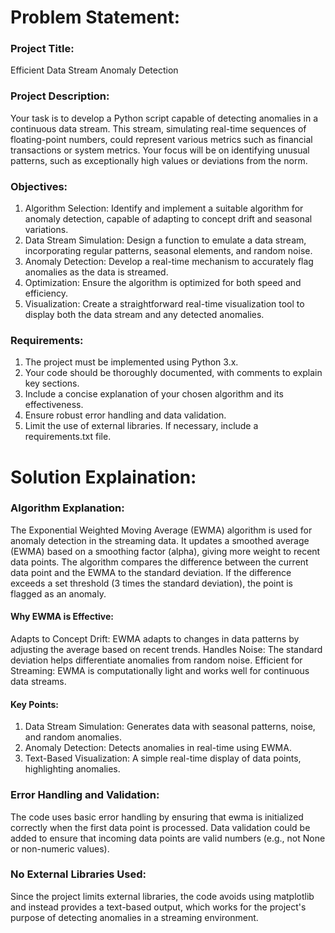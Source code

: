 
# Problem Statement:
### Project Title:
Efficient Data Stream Anomaly Detection

### Project Description:
Your task is to develop a Python script capable of detecting anomalies in a continuous data stream. This stream, simulating real-time sequences of floating-point numbers, could represent various metrics such as financial transactions or system metrics. Your focus will be on identifying unusual patterns, such as exceptionally high values or deviations from the norm.

### Objectives:
1) Algorithm Selection: Identify and implement a suitable algorithm for anomaly detection, capable of adapting to concept drift and seasonal variations.
2) Data Stream Simulation: Design a function to emulate a data stream, incorporating regular patterns, seasonal elements, and random noise.
3) Anomaly Detection: Develop a real-time mechanism to accurately flag anomalies as the data is streamed.
4) Optimization: Ensure the algorithm is optimized for both speed and efficiency.
5) Visualization: Create a straightforward real-time visualization tool to display both the data stream and any detected anomalies.

### Requirements:
1) The project must be implemented using Python 3.x.
2) Your code should be thoroughly documented, with comments to explain key sections.
3) Include a concise explanation of your chosen algorithm and its effectiveness.
4) Ensure robust error handling and data validation.
5) Limit the use of external libraries. If necessary, include a requirements.txt file.


# Solution Explaination:

### Algorithm Explanation:
The Exponential Weighted Moving Average (EWMA) algorithm is used for anomaly detection in the streaming data. It updates a smoothed average (EWMA) based on a smoothing factor (alpha), giving more weight to recent data points. The algorithm compares the difference between the current data point and the EWMA to the standard deviation. If the difference exceeds a set threshold (3 times the standard deviation), the point is flagged as an anomaly.

#### Why EWMA is Effective:
Adapts to Concept Drift: EWMA adapts to changes in data patterns by adjusting the average based on recent trends.
Handles Noise: The standard deviation helps differentiate anomalies from random noise.
Efficient for Streaming: EWMA is computationally light and works well for continuous data streams.
#### Key Points:
1) Data Stream Simulation: Generates data with seasonal patterns, noise, and random anomalies.
2) Anomaly Detection: Detects anomalies in real-time using EWMA.
3) Text-Based Visualization: A simple real-time display of data points, highlighting anomalies.

### Error Handling and Validation:
The code uses basic error handling by ensuring that ewma is initialized correctly when the first data point is processed.
Data validation could be added to ensure that incoming data points are valid numbers (e.g., not None or non-numeric values).

### No External Libraries Used:
Since the project limits external libraries, the code avoids using matplotlib and instead provides a text-based output, which works for the project's purpose of detecting anomalies in a streaming environment.
